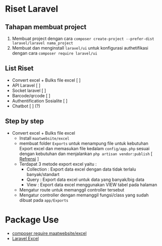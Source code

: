 # Riset Laravel

## Tahapan membuat project
1. Membuat project dengan cara `composer create-project --prefer-dist laravel/laravel nama_project`
2. Membuat dan menginstall `laravel/ui` untuk konfigurasi authetifikasi dengan cara `composer require laravel/ui`

## List Riset

- Convert excel + Bulks file excel [ ]
- API Laravel [ ]
- Socket laravel [ ]
- Barcode/qrcode [ ]
- Authentification Sosialite [ ]
- Chatbot [ ] (?)

## Step by step

- Convert excel + Bulks file excel
  - Install `maatwebsite/excel`
  - membuat folder `Exports` untuk menampung file untuk kebutuhan Export excel dan memasukan file kedalam `config/app.php` sesuai dengan kebutuhan dan menjalankan `php artisan vendor:publish` [ [Refrensi](https://docs.laravel-excel.com/3.0/getting-started/installation.html#installation-2) ]
  - Terdapat 3 metode export excel yaitu : 
    - Collection : Export data excel dengan data tidak terlalu banyak/standart
    - Query : Export data excel untuk data yang banyak/big data
    - View : Export data excel menggunakan VIEW tabel pada halaman
  - Mengatur route untuk memanggil controller tersebut
  - Mengatur controller dengan memanggil fungsi/class yang sudah dibuat pada `app/Exports`

# Package Use

- [composer require maatwebsite/excel](https://docs.laravel-excel.com/3.0/getting-started/installation.html)
- [Laravel Excel](https://docs.laravel-excel.com/3.0/getting-started/installation.html#installation-2)
